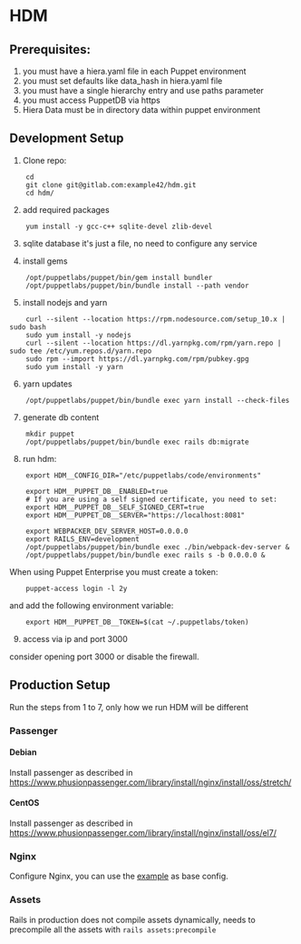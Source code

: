 # HDM

## Prerequisites:

1. you must have a hiera.yaml file in each Puppet environment
1. you must set defaults like data_hash in hiera.yaml file
1. you must have a single hierarchy entry and use paths parameter
1. you must access PuppetDB via https
1. Hiera Data must be in directory data within puppet environment

## Development Setup

1. Clone repo:

```
    cd
    git clone git@gitlab.com:example42/hdm.git
    cd hdm/
```

2. add required packages

```
    yum install -y gcc-c++ sqlite-devel zlib-devel
```


3. sqlite database
  it's just a file, no need to configure any service

4. install gems

```
    /opt/puppetlabs/puppet/bin/gem install bundler
    /opt/puppetlabs/puppet/bin/bundle install --path vendor
```

5. install nodejs and yarn

```
    curl --silent --location https://rpm.nodesource.com/setup_10.x | sudo bash
    sudo yum install -y nodejs
    curl --silent --location https://dl.yarnpkg.com/rpm/yarn.repo | sudo tee /etc/yum.repos.d/yarn.repo
    sudo rpm --import https://dl.yarnpkg.com/rpm/pubkey.gpg
    sudo yum install -y yarn
```


6. yarn updates

```
    /opt/puppetlabs/puppet/bin/bundle exec yarn install --check-files
```

7. generate db content

```
    mkdir puppet
    /opt/puppetlabs/puppet/bin/bundle exec rails db:migrate
```

8. run hdm:

```
    export HDM__CONFIG_DIR="/etc/puppetlabs/code/environments"

    export HDM__PUPPET_DB__ENABLED=true
    # If you are using a self signed certificate, you need to set:
    export HDM__PUPPET_DB__SELF_SIGNED_CERT=true
    export HDM__PUPPET_DB__SERVER="https://localhost:8081"

    export WEBPACKER_DEV_SERVER_HOST=0.0.0.0
    export RAILS_ENV=development
    /opt/puppetlabs/puppet/bin/bundle exec ./bin/webpack-dev-server &
    /opt/puppetlabs/puppet/bin/bundle exec rails s -b 0.0.0.0 &
```

When using Puppet Enterprise you must create a token:

```
    puppet-access login -l 2y
```

and add the following environment variable:

```
    export HDM__PUPPET_DB__TOKEN=$(cat ~/.puppetlabs/token)
```


9. access via ip and port 3000

consider opening port 3000 or disable the firewall.


## Production Setup

Run the steps from 1 to 7, only how we run HDM will be different

### Passenger

#### Debian

Install passenger as described in https://www.phusionpassenger.com/library/install/nginx/install/oss/stretch/

#### CentOS

Install passenger as described in https://www.phusionpassenger.com/library/install/nginx/install/oss/el7/

### Nginx

Configure Nginx, you can use the [example](docs/nginx_example.conf) as base config.

### Assets

Rails in production does not compile assets dynamically, needs to precompile all the assets with `rails assets:precompile`

